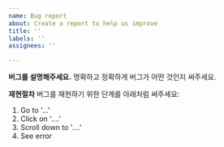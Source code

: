 ```yaml
---
name: Bug report
about: Create a report to help us improve
title: ''
labels: ''
assignees: ''

---
```


**버그를 설명해주세요.**
명확하고 정확하게 버그가 어떤 것인지 써주세요.

**재현절차**
버그를 재현하기 위한 단계를 아래처럼 써주세요:
1. Go to '...'
2. Click on '....'
3. Scroll down to '....'
4. See error
